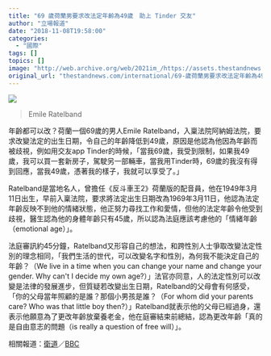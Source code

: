 ```yaml
---
title: "69 歲荷蘭男要求改法定年齡為49歲　助上 Tinder 交友"
author: "立場報道"
date: "2018-11-08T19:58:00"
categories:
  - "國際"
tags: []
topics: []
image: "http://web.archive.org/web/2021im_/https://assets.thestandnews.com/media/photos/TINDER-01_WvFJu.png"
original_url: "thestandnews.com/international/69-歲荷蘭男要求改法定年齡為49歲-助上-tinder-交友"
---
```

![](http://web.archive.org/web/2021im_/https://assets.thestandnews.com/media/photos/TINDER-01_WvFJu.png)
> Emile Ratelband

年齡都可以改？荷蘭一個69歲的男人Emile Ratelband，入稟法院阿納姆法院，要求改變法定的出生日期，令自己的年齡降低到49歲，原因是他認為他因為年齡而被歧視，例如用交友app Tinder的時候，「當我69歲，我受到限制，如果我49歲，我可以買一套新房子，駕駛另一部輛車，當我用Tinder時，69歲的我沒有得到回應，當我49歲，憑著我的樣子，我就可以享受了。」

Ratelband是當地名人，曾擔任《反斗車王2》荷蘭版的配音員，他在1949年3月11日出生，早前入稟法院，要求將法定出生日期改為1969年3月11日，他認為法定年齡反映不到他的情緒狀態，他正努力尋找工作和愛情，但他的法定年齡令他受到歧視，醫生認為他的身體年齡只有45歲，所以認為法庭應該考慮他的「情緒年齡（emotional age）」。

法庭審訊約45分鐘，Ratelband又形容自己的想法，和跨性別人士爭取改變法定性別的理念相同，「我們生活的世代，可以改變名字和性別，為何我不能決定自己的年齡？（We live in a time when you can change your name and change your gender. Why can't I decide my own age?）」法官亦同意，人的法定性別可以改變是法律的發展進步，但質疑若改變出生日期，Ratelband的父母會有何感受，「你的父母當年照顧的是誰？那個小男孩是誰？（For whom did your parents care? Who was that little boy then?）」Ratelband就表示他的父母已經過身，還表示他願意為了更改年齡放棄養老金，他在庭審結束前總結，認為更改年齡「真的是自由意志的問題（is really a question of free will）」。

相關報道：[衛道](http://web.archive.org/web/20211229132521/https://www.theguardian.com/world/2018/nov/08/dutch-man-69-starts-legal-fight-to-identify-as-20-years-younger?CMP=fb_gu&fbclid=IwAR1q3tstj9fNic_p8cLYC9IoHsKn5ZLt7EemDpQMlXrwFZgLv3lFPzYQzdo)／[BBC](http://web.archive.org/web/20211229132521/https://www.bbc.com/news/world-europe-46133262)